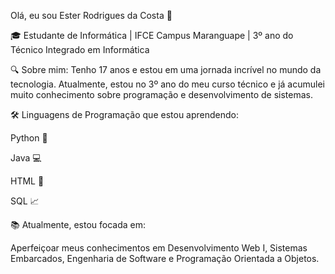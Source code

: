 Olá, eu sou Ester Rodrigues da Costa 🎀

🎓 Estudante de Informática | IFCE Campus Maranguape | 3º ano do Técnico Integrado em Informática

🔍 Sobre mim: Tenho 17 anos e estou em uma jornada incrível no mundo da tecnologia. Atualmente, estou no 3º ano do meu curso técnico e já acumulei muito conhecimento sobre programação e desenvolvimento de sistemas.

🛠️ Linguagens de Programação que estou aprendendo:

Python 🐍

Java 💻

HTML 🌟

SQL 📈

📚 Atualmente, estou focada em:

Aperfeiçoar meus conhecimentos em Desenvolvimento Web I, Sistemas Embarcados, Engenharia de Software e Programação Orientada a Objetos.

